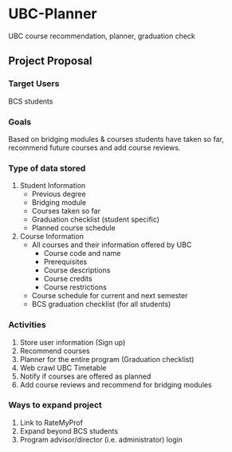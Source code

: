 # UBC-Planner
UBC course recommendation, planner, graduation check

## Project Proposal

### Target Users
BCS students

### Goals
Based on bridging modules & courses students have taken so far, recommend future courses and add course reviews.

### Type of data stored
1. Student Information
    * Previous degree
    * Bridging module
    * Courses taken so far
    * Graduation checklist (student specific)
    * Planned course schedule
2. Course Information
    * All courses and their information offered by UBC
      * Course code and name
      * Prerequisites
      * Course descriptions
      * Course credits
      * Course restrictions
    * Course schedule for current and next semester
    * BCS graduation checklist (for all students)
### Activities
  1. Store user information (Sign up)
  2. Recommend courses
  3. Planner for the entire program (Graduation checklist)
  4. Web crawl UBC Timetable
  5. Notify if courses are offered as planned
  6. Add course reviews and recommend for bridging modules
  
  ### Ways to expand project
  1. Link to RateMyProf
  2. Expand beyond BCS students
  3. Program advisor/director (i.e. administrator) login
